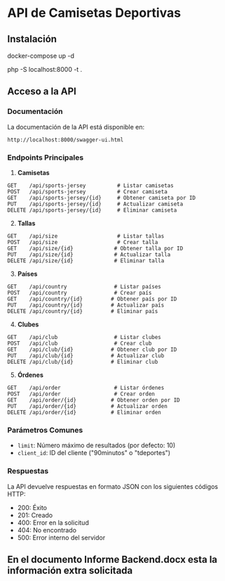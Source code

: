 # API de Camisetas Deportivas

## Instalación

docker-compose up -d  

php -S localhost:8000 -t .

## Acceso a la API

### Documentación
La documentación de la API está disponible en:
```
http://localhost:8000/swagger-ui.html
```

### Endpoints Principales

1. **Camisetas**
```
GET    /api/sports-jersey          # Listar camisetas
POST   /api/sports-jersey          # Crear camiseta
GET    /api/sports-jersey/{id}     # Obtener camiseta por ID
PUT    /api/sports-jersey/{id}     # Actualizar camiseta
DELETE /api/sports-jersey/{id}     # Eliminar camiseta
```

2. **Tallas**
```
GET    /api/size                   # Listar tallas
POST   /api/size                   # Crear talla
GET    /api/size/{id}             # Obtener talla por ID
PUT    /api/size/{id}             # Actualizar talla
DELETE /api/size/{id}             # Eliminar talla
```

3. **Países**
```
GET    /api/country               # Listar países
POST   /api/country               # Crear país
GET    /api/country/{id}         # Obtener país por ID
PUT    /api/country/{id}         # Actualizar país
DELETE /api/country/{id}         # Eliminar país
```

4. **Clubes**
```
GET    /api/club                  # Listar clubes
POST   /api/club                  # Crear club
GET    /api/club/{id}            # Obtener club por ID
PUT    /api/club/{id}            # Actualizar club
DELETE /api/club/{id}            # Eliminar club
```

5. **Órdenes**
```
GET    /api/order                 # Listar órdenes
POST   /api/order                 # Crear orden
GET    /api/order/{id}           # Obtener orden por ID
PUT    /api/order/{id}           # Actualizar orden
DELETE /api/order/{id}           # Eliminar orden
```


### Parámetros Comunes

- `limit`: Número máximo de resultados (por defecto: 10)
- `client_id`: ID del cliente ("90minutos" o "tdeportes")

### Respuestas

La API devuelve respuestas en formato JSON con los siguientes códigos HTTP:
- 200: Éxito
- 201: Creado
- 400: Error en la solicitud
- 404: No encontrado
- 500: Error interno del servidor

## En el documento Informe Backend.docx esta la información extra solicitada